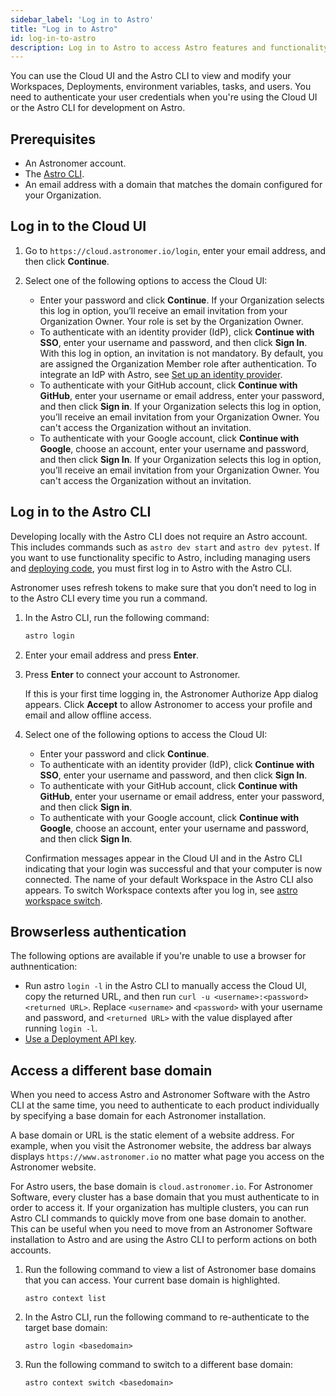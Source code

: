 ```yaml
---
sidebar_label: 'Log in to Astro'
title: "Log in to Astro"
id: log-in-to-astro
description: Log in to Astro to access Astro features and functionality.
---
```


You can use the Cloud UI and the Astro CLI to view and modify your Workspaces, Deployments, environment variables, tasks, and users. You need to authenticate your user credentials when you're using the Cloud UI or the Astro CLI for development on Astro.

## Prerequisites

- An Astronomer account.
- The [Astro CLI](cli/get-started.md).
- An email address with a domain that matches the domain configured for your Organization. 

## Log in to the Cloud UI

1. Go to `https://cloud.astronomer.io/login`, enter your email address, and then click **Continue**.

2. Select one of the following options to access the Cloud UI:

    - Enter your password and click **Continue**. If your Organization selects this log in option, you’ll receive an email invitation from your Organization Owner. Your role is set by the Organization Owner.
    - To authenticate with an identity provider (IdP), click **Continue with SSO**, enter your username and password, and then click **Sign In**.  With this log in option, an invitation is not mandatory. By default, you are assigned the Organization Member role after authentication. To integrate an IdP with Astro, see [Set up an identity provider](configure-idp.md).
    - To authenticate with your GitHub account, click **Continue with GitHub**, enter your username or email address, enter your password, and then click **Sign in**. If your Organization selects this log in option, you’ll receive an email invitation from your Organization Owner. You can't access the Organization without an invitation.
    - To authenticate with your Google account, click **Continue with Google**, choose an account, enter your username and password, and then click **Sign In**. If your Organization selects this log in option, you’ll receive an email invitation from your Organization Owner. You can't access the Organization without an invitation.

## Log in to the Astro CLI

Developing locally with the Astro CLI does not require an Astro account. This includes commands such as `astro dev start` and `astro dev pytest`. If you want to use functionality specific to Astro, including managing users and [deploying code](deploy-code.md), you must first log in to Astro with the Astro CLI.

Astronomer uses refresh tokens to make sure that you don’t need to log in to the Astro CLI every time you run a command.

1. In the Astro CLI, run the following command:

    ```sh
    astro login
    ```
2. Enter your email address and press **Enter**.

3. Press **Enter** to connect your account to Astronomer.

    If this is your first time logging in, the Astronomer Authorize App dialog appears. Click **Accept** to allow Astronomer to access your profile and email and allow offline access.

 4. Select one of the following options to access the Cloud UI:

    - Enter your password and click **Continue**.
    - To authenticate with an identity provider (IdP), click **Continue with SSO**, enter your username and password, and then click **Sign In**.
    - To authenticate with your GitHub account, click **Continue with GitHub**, enter your username or email address, enter your password, and then click **Sign in**.
    - To authenticate with your Google account, click **Continue with Google**, choose an account, enter your username and password, and then click **Sign In**.

    Confirmation messages appear in the Cloud UI and in the Astro CLI indicating that your login was successful and that your computer is now connected. The name of your default Workspace in the Astro CLI also appears. To switch Workspace contexts after you log in, see [astro workspace switch](https://docs.astronomer.io/astro/cli/astro-workspace-switch).

## Browserless authentication

The following options are available if you're unable to use a browser for authnentication:

- Run astro `login -l` in the Astro CLI to manually access the Cloud UI, copy the returned URL, and then run `curl -u <username>:<password> <returned URL>`. Replace `<username>` and `<password>` with your username and password, and `<returned URL>` with the value displayed after running `login -l`.
- [Use a Deployment API key](api-keys.md#using-deployment-api-keys).

## Access a different base domain

When you need to access Astro and Astronomer Software with the Astro CLI at the same time, you need to authenticate to each product individually by specifying a base domain for each Astronomer installation.

A base domain or URL is the static element of a website address. For example, when you visit the Astronomer website, the address bar always displays `https://www.astronomer.io` no matter what page you access on the Astronomer website.

For Astro users, the base domain is `cloud.astronomer.io`. For Astronomer Software, every cluster has a base domain that you must authenticate to in order to access it. If your organization has multiple clusters, you can run Astro CLI commands to quickly move from one base domain to another. This can be useful when you need to move from an Astronomer Software installation to Astro and are using the Astro CLI to perform actions on both accounts.

1. Run the following command to view a list of Astronomer base domains that you can access. Your current base domain is highlighted.

    ```
    astro context list
    ```
2. In the Astro CLI, run the following command to re-authenticate to the target base domain:

    ```
    astro login <basedomain>
    ```
3. Run the following command to switch to a different base domain:

    ```
    astro context switch <basedomain>
    ```
